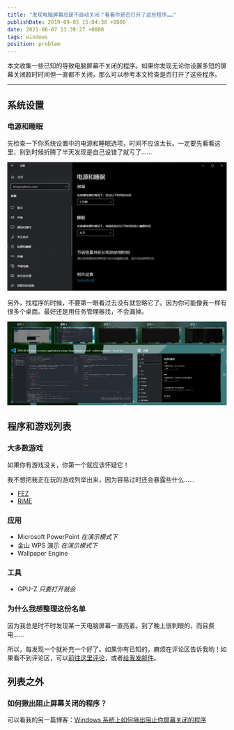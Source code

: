 ```yaml
---
title: "发现电脑屏幕总是不自动关闭？看看你是否打开了这些程序……"
publishDate: 2019-09-05 15:04:38 +0800
date: 2021-06-07 13:39:27 +0800
tags: windows
position: problem
---
```


本文收集一些已知的导致电脑屏幕不关闭的程序。如果你发现无论你设置多短的屏幕关闭超时时间但一直都不关闭，那么可以参考本文检查是否打开了这些程序。

---

<div id="toc"></div>

## 系统设置

### 电源和睡眠

先检查一下你系统设置中的电源和睡眠选项，时间不应该太长。一定要先看看这里，别到时候折腾了半天发现是自己设错了就亏了……

![电源和睡眠](/static/posts/2019-09-05-14-48-37.png)

另外，找程序的时候，不要第一眼看过去没有就忽略它了。因为你可能像我一样有很多个桌面。最好还是用任务管理器找，不会漏掉。

![多个桌面](/static/posts/2019-09-05-14-53-15.png)

## 程序和游戏列表

### 大多数游戏

如果你有游戏没关，你第一个就应该怀疑它！

我不想把我正在玩的游戏列举出来，因为容易过时还会暴露些什么……

- [FEZ](https://store.steampowered.com/app/224760/FEZ/)
- [RiME](https://store.steampowered.com/app/493200/RiME/)

### 应用

- Microsoft PowerPoint *在演示模式下*
- 金山 WPS 演示 *在演示模式下*
- Wallpaper Engine

### 工具

- GPU-Z *只要打开就会*

### 为什么我想整理这份名单

因为我总是时不时发现某一天电脑屏幕一直亮着。到了晚上很刺眼的，而且费电……

所以，每发现一个就补充一个好了。如果你有已知的，麻烦在评论区告诉我哟！如果看不到评论区，可以[前往这里评论](https://github.com/walterlv/BlogComments/issues/28)，或者[给我发邮件](mailto:walter.lv@qq.com)。

## 列表之外

### 如何揪出阻止屏幕关闭的程序？

可以看我的另一篇博客：[Windows 系统上如何揪出阻止你屏幕关闭的程序](/post/detect-which-process-is-keeping-your-screen-on-in-windows)
